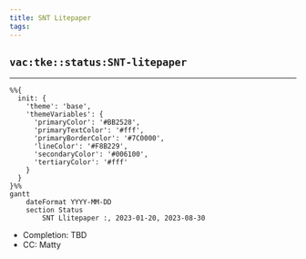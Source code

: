 ```yaml
---
title: SNT Litepaper
tags:
---
```

## `vac:tke::status:SNT-litepaper`
---

```mermaid
%%{ 
  init: { 
    'theme': 'base', 
    'themeVariables': { 
      'primaryColor': '#BB2528', 
      'primaryTextColor': '#fff', 
      'primaryBorderColor': '#7C0000', 
      'lineColor': '#F8B229', 
      'secondaryColor': '#006100', 
      'tertiaryColor': '#fff' 
    } 
  } 
}%%
gantt
	dateFormat YYYY-MM-DD 
	section Status
		SNT Llitepaper :, 2023-01-20, 2023-08-30
```
- Completion: TBD
- CC: Matty

